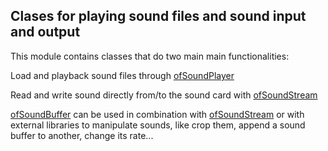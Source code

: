 ## Clases for playing sound files and sound input and output

This module contains classes that do two main main functionalities:

Load and playback sound files through [ofSoundPlayer](ofSoundPlayer.html)

Read and write sound directly from/to the sound card with [ofSoundStream](ofSoundStream.html)

[ofSoundBuffer](ofSoundbuffer.html) can be used in combination with [ofSoundStream](ofSoundStream.html) or with external libraries to manipulate sounds, like crop them, append a sound buffer to another, change its rate...
